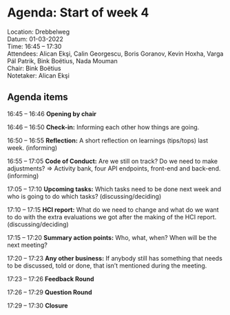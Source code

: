 # Agenda: Start of week 4

Location: 		Drebbelweg  
Datum: 		    01-03-2022  
Time: 		    16:45 – 17:30  
Attendees:		Alican Ekşi, Calin Georgescu, Boris Goranov, Kevin Hoxha, Varga Pál Patrik, Bink Boëtius, Nada Mouman  
Chair: 	        Bink Boëtius  
Notetaker:	    Alican Ekşi  

## Agenda items

16:45 – 16:46		**Opening by chair**

16:46 – 16:50		**Check-in:** Informing each other how things are going.

16:50 – 16:55		**Reflection:** A short reflection on learnings (tips/tops) last week. (informing)

16:55 – 17:05		**Code of Conduct:** Are we still on track? Do we need to make adjustments? => Activity bank, four API endpoints, front-end and back-end. (informing)

17:05 – 17:10	    **Upcoming tasks:** Which tasks need to be done next week and who is going to do which tasks? (discussing/deciding)

17:10 – 17:15		**HCI report:** What do we need to change and what do we want to do with the extra evaluations we got after the making of the HCI report. (discussing/deciding)

17:15 – 17:20		**Summary action points:** Who, what, when? When will be the next meeting?

17:20 – 17:23		**Any other business:** If anybody still has something that needs to be discussed, told or done, that isn’t mentioned during the meeting.

17:23 – 17:26		**Feedback Round**

17:26 – 17:29		**Question Round**

17:29 – 17:30		**Closure**

